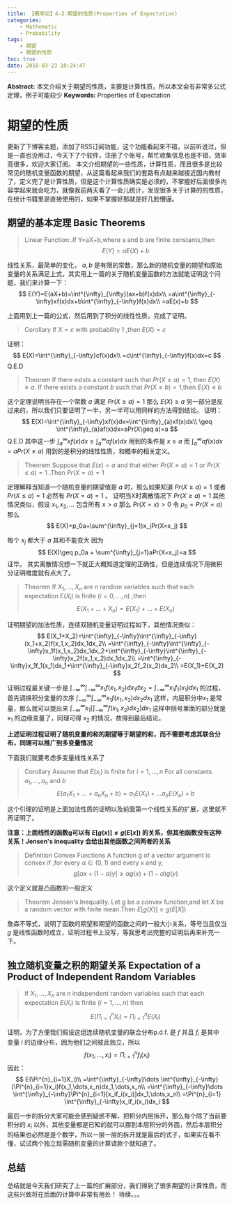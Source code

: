 ```yaml
---
title: 【概率论】4-2:期望的性质(Properties of Expectation)
categories:
    - Mathematic
    - Probability
tags:
    - 期望
    - 期望的性质
toc: true
date: 2018-03-23 10:24:47
---
```


**Abstract:** 本文介绍关于期望的性质，主要是计算性质，所以本文会有非常多公式定理，例子可能较少
**Keywords:** Properties of Expectation

<!--more-->
# 期望的性质
更新了下博客主题，添加了RSS订阅功能，这个功能看起来不错，以前听说过，但是一直也没用过，今天下了个软件，注册了个账号，帮忙收集信息也是不错，效率高很多，欢迎大家订阅。
本文介绍期望的一些性质，计算性质，而且很多是比较常见的随机变量函数的期望，从这篇看起来我们的套路有点越来越接近国内教材了，定义完了是计算性质，但是这个计算性质确实是必须的，不掌握好后面很多内容学起来就会吃力，就像我前两天看了一会儿统计，发现很多关于计算的的性质，在统计书籍里是直接使用的，如果不掌握好那就是好几脸懵逼。
## 期望的基本定理 Basic Theorems
>Linear Function:.If Y=aX+b,where a and b are finite constants,then
$$
E(Y)=aE(X)+b
$$

线性关系，最简单的变化， $a,b$ 是有限的常数，那么新的随机变量的期望和原始变量的关系满足上式，其实用上一篇的关于随机变量函数的方法就能证明这个问题，我们来计算一下：
$$
E(Y)=E(aX+b)=\int^{\infty}_{\infty}(ax+b)f(x)dx\\
=a\int^{\infty}_{-\infty}xf(x)dx+b\int^{\infty}_{-\infty}f(x)dx\\
=aE(x)+b
$$

上面用到上一篇的公式，然后用到了积分的线性性质，完成了证明。

>Corollary If $X=c$ with probability 1 ,then $E(X)=c$

证明：
$$
E(X)=\int^{\infty}_{-\infty}cf(x)dx\\
=c\int^{\infty}_{-\infty}f(x)dx=c
$$
Q.E.D

>Theorem If there exists a constant such that $Pr(X\geq a)=1$, then $E(X)\geq a$. If there exists a constant $b$ such that $Pr(X\leq b)=1$,then $E(X)\leq b$

这个定理说明当存在一个常数 $a$ 满足 $Pr(X\geq a)=1$ 那么 $E(X)\geq a$ 另一部分是反过来的，所以我们只要证明了一半，另一半可以用同样的方法得到结论。
证明：
$$
E(X)=\int^{\infty}_{-\infty}xf(x)dx=\int^{\infty}_{a}xf(x)dx\\
\geq \int^{\infty}_{a}af(x)dx=aPr(X\geq a)=a
$$
Q.E.D
其中这一步 $\int^{\infty}_{a}xf(x)dx\geq \int^{\infty}_{a}af(x)dx$ 用到的条件是 $x\geq a$ 而 $\int^{\infty}_{a}af(x)dx=aPr(X\geq a)$ 用到的是积分的线性性质，和概率的相关定义。

> Theorem Suppose that  $E(x)=a$ and that either $Pr(X\geq a)=1$ or $Pr(X\leq a)=1$ .Then $Pr(X=a)=1$

定理解释当知道一个随机变量的期望值是 $a$ 时，那么如果知道 $Pr(X\geq a)=1$ 或者 $Pr(X\leq a)=1$ 必然有 $Pr(X=a)=1$ 。
证明当X时离散情况下 $Pr(X\geq a)=1$ 其他情况类似，假设 $x_1,x_2,\dots$ 包含所有 $x>a$ 那么 $Pr(X=x)>0$ 令 $p_0=Pr(X=a)$ 那么
$$
E(X)=p_0a+\sum^{\infty}_{j=1}x_jPr(X=x_j)
$$

每个 $x_j$ 都大于 $a$ 其和不能变大 因为
$$
E(X)\geq p_0a + \sum^{\infty}_{j=1}aPr(X=x_j)=a
$$
证毕。
其实离散情况想一下就正大概知道定理的正确性，但是连续情况下用微积分证明难度就有点大了。

>Theorem If $X_1,\dots,X_n$ are $n$ random variables such that each expectation $E(X_i)$ is finite $(i=0,\dots,n)$ ,then
$$
E(X_1+\dots+X_n)=E(X_1)+\dots+E(X_n)
$$

证明期望的加法性质，连续双随机变量证明过程如下，其他情况类似：
$$
E(X_1+X_2)=\int^{\infty}_{-\infty}\int^{\infty}_{-\infty}(x_1+x_2)f(x_1,x_2)dx_1dx_2\\
=\int^{\infty}_{-\infty}\int^{\infty}_{-\infty}x_1f(x_1,x_2)dx_1dx_2+\int^{\infty}_{-\infty}\int^{\infty}_{-\infty}x_2f(x_1,x_2)dx_1dx_2\\
=\int^{\infty}_{-\infty}x_1f_1(x_1)dx_1+\int^{\infty}_{-\infty}x_2f_2(x_2)dx_2\\
=E(X_1)+E(X_2)
$$

证明过程最关键一步是 $\int^{\infty}_{-\infty}\int^{\infty}_{-\infty}x_1f(x_1,x_2)dx_1dx_2=\int^{\infty}_{-\infty}x_1f_1(x_1)dx_1$ 的过程，首先调换积分变量的次序 $\int^{\infty}_{-\infty}\int^{\infty}_{-\infty}x_1f(x_1,x_2)dx_2dx_1$ 这样，内层积分中$x_1$ 是常量，那么就可以提出来 $\int^{\infty}_{-\infty}x_1[\int^{\infty}_{-\infty}f(x_1,x_2)dx_2]dx_1$ 这样中括号里面的部分就是 $x_1$ 的边缘变量了，同理可得 $x_2$ 的情况，故得到最后结论。


**上述证明过程证明了随机变量的和的期望等于期望的和，而不需要考虑其联合分布，同理可以推广到多变量情况**

下面我们就要考虑多变量线性关系了

>Corollary Assume that $E(x_i)$ is finite for $i=1,\dots,n$ For all constants $a_1,\dots,a_n$ and $b$
$$
E(a_1X_1+\dots + a_nX_n+b)=a_1E(X_1)+\dots a_nE(X_n)+b
$$

这个引理的证明是上面加法性质的证明以及前面第一个线性关系的扩展，这里就不再证明了。

**注意：上面线性的函数g可以有 $E[g(x)]\neq g(E[x])$ 的关系，但其他函数没有这种关系！Jensen's inequality 会给出其他函数之间两者的关系**

>Definition Convex Functions A function g of a vector argument is convex if ,for every $\alpha\in (0,1)$ and every x and y,
$$
g[\alpha x+(1-\alpha)y] \geq \alpha g(x)+(1-\alpha)g(y)
$$

这个定义就是凸函数的一般定义

> Theorem Jensen's Inequality. Let g be a convex function,and let $X$ be a random vector with finite mean.Then $E[g(X)]\geq g(E[X])$

詹森不等式，说明了函数的期望和期望的函数之间的一般大小关系，等号当且仅当$g$ 是线性函数时成立，证明过程书上没写，等我思考出完整的证明后再来补充一下。


## 独立随机变量之积的期望关系 Expectation of a Product of Independent Random Variables


>If $X_1,\dots,X_n$ are $n$ independent random variables such that each expectation $E(X_i)$ is finite $(i=1,\dots,n)$ then
$$
E(\Pi^{n}_{i=1}X_i)=\Pi^{n}_{i=1}E(X_i)
$$

证明，为了方便我们假设这组连续随机变量的联合分布p.d.f. 是 $f$  并且 $f_i$ 是其中 变量 $i$ 的边缘分布，因为他们之间彼此独立，所以
$$
f(x_1,\dots,x_i)=\Pi^{n}_{i=1}f_i(x_i)
$$
因此：
$$
E(\Pi^{n}_{i=1}X_i)\\
=\int^{\infty}_{-\infty}\dots \int^{\infty}_{-\infty}(\Pi^{n}_{i=1}x_i)f(x_1,\dots,x_n)dx_1,\dots,x_n\\
=\int^{\infty}_{-\infty}\dots \int^{\infty}_{-\infty}\Pi^{n}_{i=1}[x_if_i(x_i)]dx_1,\dots,x_n\\
=\Pi^{n}_{i=1} \int^{\infty}_{-\infty}x_if_i(x_i)dx_i
$$

最后一步的拆分大家可能会感到疑惑不解，把积分内层拆开，那么每个除了当前要积分的 $x_i$ 以外，其他变量都是已知的就可以挪到本层积分的外面，然后本层积分的结果也必然是是个数字，所以一层一层的拆开就是最后的式子，如果实在看不懂，试试两个独立现需随机变量的计算请款个就知道了。

## 总结
总结就是今天我们研究了上一篇的扩展部分，我们得到了很多期望的计算性质，而这些兴致将在后面的计算中非常有用处！
待续。。。





